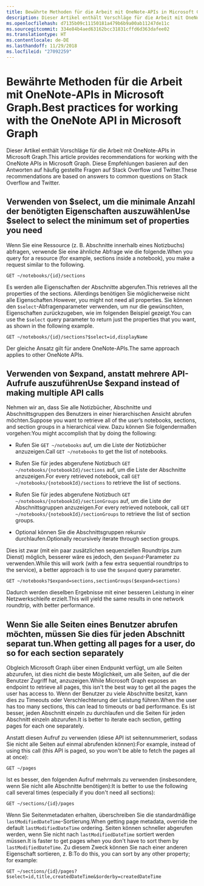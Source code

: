 ```yaml
---
title: Bewährte Methoden für die Arbeit mit OneNote-APIs in Microsoft Graph.
description: Dieser Artikel enthält Vorschläge für die Arbeit mit OneNote-APIs in Microsoft Graph. Diese Empfehlungen basieren auf den Antworten auf häufig gestellte Fragen auf Stack Overflow und Twitter.
ms.openlocfilehash: d7135b09c11150181a479b6b9a00ab11247de11c
ms.sourcegitcommit: 334e84b4aed63162bcc31831cffd6d363dafee02
ms.translationtype: HT
ms.contentlocale: de-DE
ms.lasthandoff: 11/29/2018
ms.locfileid: "27092259"
---
```

# <a name="best-practices-for-working-with-the-onenote-api-in-microsoft-graph"></a><span data-ttu-id="3a720-104">Bewährte Methoden für die Arbeit mit OneNote-APIs in Microsoft Graph.</span><span class="sxs-lookup"><span data-stu-id="3a720-104">Best practices for working with the OneNote API in Microsoft Graph</span></span>

<span data-ttu-id="3a720-105">Dieser Artikel enthält Vorschläge für die Arbeit mit OneNote-APIs in Microsoft Graph.</span><span class="sxs-lookup"><span data-stu-id="3a720-105">This article provides recommendations for working with the OneNote APIs in Microsoft Graph.</span></span> <span data-ttu-id="3a720-106">Diese Empfehlungen basieren auf den Antworten auf häufig gestellte Fragen auf Stack Overflow und Twitter.</span><span class="sxs-lookup"><span data-stu-id="3a720-106">These recommendations are based on answers to common questions on Stack Overflow and Twitter.</span></span>

## <a name="use-select-to-select-the-minimum-set-of-properties-you-need"></a><span data-ttu-id="3a720-107">Verwenden von $select, um die minimale Anzahl der benötigten Eigenschaften auszuwählen</span><span class="sxs-lookup"><span data-stu-id="3a720-107">Use $select to select the minimum set of properties you need</span></span>

<span data-ttu-id="3a720-108">Wenn Sie eine Ressource (z. B. Abschnitte innerhalb eines Notizbuchs) abfragen, verwende Sie eine ähnliche Abfrage wie die folgende.</span><span class="sxs-lookup"><span data-stu-id="3a720-108">When you query for a resource (for example, sections inside a notebook), you make a request similar to the following.</span></span>

```http
GET ~/notebooks/{id}/sections
```

<span data-ttu-id="3a720-109">Es werden alle Eigenschaften der Abschnitte abgerufen.</span><span class="sxs-lookup"><span data-stu-id="3a720-109">This retrieves all the properties of the sections.</span></span> <span data-ttu-id="3a720-110">Allerdings benötigen Sie möglicherweise nicht alle Eigenschaften.</span><span class="sxs-lookup"><span data-stu-id="3a720-110">However, you might not need all properties.</span></span> <span data-ttu-id="3a720-111">Sie können den `$select`-Abfragenparameter verwenden, um nur die gewünschten, Eigenschaften zurückzugeben, wie im folgenden Beispiel gezeigt.</span><span class="sxs-lookup"><span data-stu-id="3a720-111">You can use the `$select` query parameter to return just the properties that you want, as shown in the following example.</span></span>

```http
GET ~/notebooks/{id}/sections?$select=id,displayName
```

<span data-ttu-id="3a720-112">Der gleiche Ansatz gilt für andere OneNote-APIs.</span><span class="sxs-lookup"><span data-stu-id="3a720-112">The same approach applies to other OneNote APIs.</span></span>

## <a name="use-expand-instead-of-making-multiple-api-calls"></a><span data-ttu-id="3a720-113">Verwenden von $expand, anstatt mehrere API-Aufrufe auszuführen</span><span class="sxs-lookup"><span data-stu-id="3a720-113">Use $expand instead of making multiple API calls</span></span>

<span data-ttu-id="3a720-114">Nehmen wir an, dass Sie alle Notizbücher, Abschnitte und Abschnittsgruppen des Benutzers in einer hierarchischen Ansicht abrufen möchten.</span><span class="sxs-lookup"><span data-stu-id="3a720-114">Suppose you want to retrieve all of the user’s notebooks, sections, and section groups in a hierarchical view.</span></span> <span data-ttu-id="3a720-115">Dazu können Sie folgendermaßen vorgehen:</span><span class="sxs-lookup"><span data-stu-id="3a720-115">You might accomplish that by doing the following:</span></span>

* <span data-ttu-id="3a720-116">Rufen Sie `GET ~/notebooks` auf, um die Liste der Notizbücher anzuzeigen.</span><span class="sxs-lookup"><span data-stu-id="3a720-116">Call `GET ~/notebooks` to get the list of notebooks.</span></span>

* <span data-ttu-id="3a720-117">Rufen Sie für jedes abgerufene Notizbuch `GET ~/notebooks/{notebookId}/sections` auf, um die Liste der Abschnitte anzuzeigen.</span><span class="sxs-lookup"><span data-stu-id="3a720-117">For every retrieved notebook, call `GET ~/notebooks/{notebookId}/sections` to retrieve the list of sections.</span></span>

* <span data-ttu-id="3a720-118">Rufen Sie für jedes abgerufene Notizbuch `GET ~/notebooks/{notebookId}/sectionGroups` auf, um die Liste der Abschnittsgruppen anzuzeigen.</span><span class="sxs-lookup"><span data-stu-id="3a720-118">For every retrieved notebook, call `GET ~/notebooks/{notebookId}/sectionGroups` to retrieve the list of section groups.</span></span>

* <span data-ttu-id="3a720-119">Optional können Sie die Abschnittsgruppen rekursiv durchlaufen.</span><span class="sxs-lookup"><span data-stu-id="3a720-119">Optionally recursively iterate through section groups.</span></span>

<span data-ttu-id="3a720-120">Dies ist zwar (mit ein paar zusätzlichen sequenziellen Roundtrips zum Dienst) möglich, besserer wäre es jedoch, den `$expand`-Parameter zu verwenden.</span><span class="sxs-lookup"><span data-stu-id="3a720-120">While this will work (with a few extra sequential roundtrips to the service), a better approach is to use the `$expand` query parameter.</span></span> 

```http
GET ~/notebooks?$expand=sections,sectionGroups($expand=sections)
```

<span data-ttu-id="3a720-121">Dadurch werden dieselben Ergebnisse mit einer besseren Leistung in einer Netzwerkschleife erzielt.</span><span class="sxs-lookup"><span data-stu-id="3a720-121">This will yield the same results in one network roundtrip, with better performance.</span></span>

## <a name="when-getting-all-pages-for-a-user-do-so-for-each-section-separately"></a><span data-ttu-id="3a720-122">Wenn Sie alle Seiten eines Benutzer abrufen möchten, müssen Sie dies für jeden Abschnitt separat tun.</span><span class="sxs-lookup"><span data-stu-id="3a720-122">When getting all pages for a user, do so for each section separately</span></span>

<span data-ttu-id="3a720-123">Obgleich Microsoft Graph über einen Endpunkt verfügt, um alle Seiten abzurufen, ist dies nicht die beste Möglichkeit, um alle Seiten, auf die der Benutzer Zugriff hat, anzuzeigen.</span><span class="sxs-lookup"><span data-stu-id="3a720-123">While Microsoft Graph exposes an endpoint to retrieve all pages, this isn't the best way to get all the pages the user has access to.</span></span> <span data-ttu-id="3a720-124">Wenn der Benutzer zu viele Abschnitte besitzt, kann dies zu Timeouts oder Verschlechterung der Leistung führen.</span><span class="sxs-lookup"><span data-stu-id="3a720-124">When the user has too many sections, this can lead to timeouts or bad performance.</span></span> <span data-ttu-id="3a720-125">Es ist besser, jeden Abschnitt einzeln zu durchlaufen und die Seiten für jeden Abschnitt einzeln abzurufen.</span><span class="sxs-lookup"><span data-stu-id="3a720-125">It is better to iterate each section, getting pages for each one separately.</span></span>

<span data-ttu-id="3a720-126">Anstatt diesen Aufruf zu verwenden (diese API ist seitennummeriert, sodass Sie nicht alle Seiten auf einmal abrufenden können):</span><span class="sxs-lookup"><span data-stu-id="3a720-126">For example, instead of using this call (this API is paged, so you won't be able to fetch the pages all at once):</span></span>

```http
GET ~/pages
```

<span data-ttu-id="3a720-127">Ist es besser, den folgenden Aufruf mehrmals zu verwenden (insbesondere, wenn Sie nicht alle Abschnitte benötigen):</span><span class="sxs-lookup"><span data-stu-id="3a720-127">It is better to use the following call several times (especially if you don't need all sections):</span></span>

```http
GET ~/sections/{id}/pages
```

<span data-ttu-id="3a720-128">Wenn Sie Seitenmetadaten erhalten, überschreiben Sie die standardmäßige `lastModifiedDateTime`-Sortierung.</span><span class="sxs-lookup"><span data-stu-id="3a720-128">When getting page metadata, override the default `lastModifiedDateTime` ordering.</span></span> <span data-ttu-id="3a720-129">Seiten können schneller abgerufen werden, wenn Sie nicht nach `lastModifiedDateTime` sortiert werden müssen.</span><span class="sxs-lookup"><span data-stu-id="3a720-129">It is faster to get pages when you don't have to sort them by `lastModifiedDateTime`.</span></span> <span data-ttu-id="3a720-130">Zu diesem Zweck können Sie nach einer anderen Eigenschaft sortieren, z. B:</span><span class="sxs-lookup"><span data-stu-id="3a720-130">To do this, you can sort by any other property; for example:</span></span>

```http
GET ~/sections/{id}/pages?$select=id,title,createdDateTime&$orderby=createdDateTime
```
